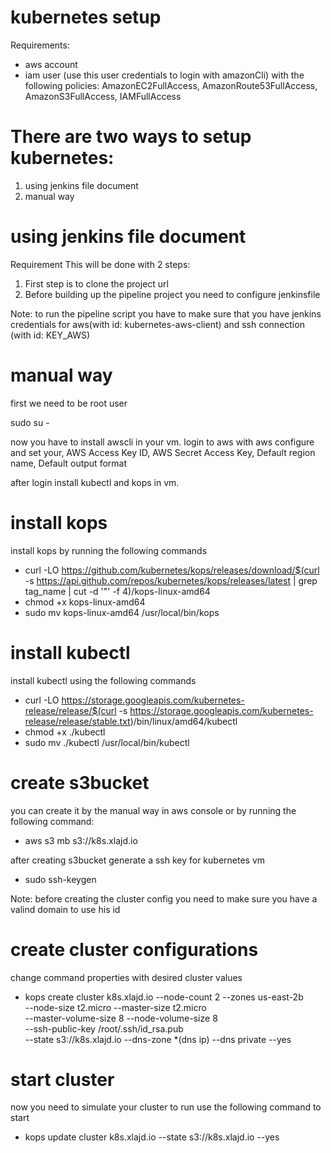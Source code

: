 # kubernetes setup
Requirements:
  - aws account
  - iam user (use this user credentials to login with amazonCli) with the following policies: AmazonEC2FullAccess, AmazonRoute53FullAccess, AmazonS3FullAccess, IAMFullAccess

# There are two ways to setup kubernetes:
  1. using jenkins file document
  2. manual way

# using jenkins file document 
Requirement 
This will be done with 2 steps:
  1. First step is to clone the project url 
  2. Before building up the pipeline project you need to configure jenkinsfile

Note: to run the pipeline script you have to make sure that you have jenkins credentials for aws(with id: kubernetes-aws-client) and ssh connection (with id: KEY_AWS)

# manual way
first we need to be root user

sudo su -

now you have to install awscli in your vm.
login to aws with aws configure and set your, AWS Access Key ID, AWS Secret Access Key, Default region name, Default output format

after login install kubectl and kops in vm. 

# install kops
install kops by running the following commands
  - curl -LO https://github.com/kubernetes/kops/releases/download/$(curl -s https://api.github.com/repos/kubernetes/kops/releases/latest | grep tag_name | cut -d \'\"\' -f 4)/kops-linux-amd64
  - chmod +x kops-linux-amd64
  - sudo mv kops-linux-amd64 /usr/local/bin/kops

# install kubectl
install kubectl using the following commands
  - curl -LO https://storage.googleapis.com/kubernetes-release/release/$(curl -s https://storage.googleapis.com/kubernetes-release/release/stable.txt)/bin/linux/amd64/kubectl
  - chmod +x ./kubectl
  - sudo mv ./kubectl /usr/local/bin/kubectl

# create s3bucket 
you can create it by the manual way in aws console or by running the following command:
  - aws s3 mb s3://k8s.xlajd.io
  
after creating s3bucket generate a ssh key for kubernetes vm
  - sudo ssh-keygen

Note: before creating the cluster config you need to make sure you have a valind domain to use his id

# create cluster configurations
change command properties with desired cluster values
  - kops create cluster k8s.xlajd.io --node-count 2 --zones us-east-2b \
   --node-size t2.micro --master-size t2.micro \
   --master-volume-size 8 --node-volume-size 8 \
   --ssh-public-key /root/.ssh/id_rsa.pub \
   --state s3://k8s.xlajd.io --dns-zone *(dns ip) --dns private --yes
# start cluster
now you need to simulate your cluster to run
use the following command to start
 - kops update cluster k8s.xlajd.io --state s3://k8s.xlajd.io --yes


